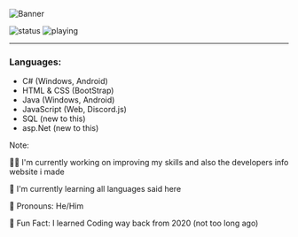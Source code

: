 ![Banner](https://github.com/user-attachments/assets/5c0e9c0f-9001-4525-835d-dfd695a6cbf7)

![status](https://api.statusbadges.me/badge/status/738289759545327627?style=for-the-badge) ![playing](https://api.statusbadges.me/badge/playing/738289759545327627?style=for-the-badge) 



-------------------------------------------------------------------------------------------------------



### Languages:
- C# (Windows, Android)
- HTML & CSS (BootStrap)
- Java (Windows, Android)
- JavaScript (Web, Discord.js)
- SQL (new to this)
- asp.Net (new to this)

Note:

👨‍💻 I'm currently working on improving my skills and also the developers info website i made

🌱 I'm currently learning all languages said here

🫠 Pronouns: He/Him

🧊 Fun Fact: I learned Coding way back from 2020 (not too long ago)
<!--
![status](https://dev.discordprofiles.me/badge/status/738289759545327627?simple=true)
![playing](https://dev.discordprofiles.me/badge/playing/738289759545327627)
![vscode](https://dev.discordprofiles.me/badge/vscode/738289759545327627)
[![spotify](https://dev.discordprofiles.me/badge/spotify/738289759545327627)](https://dev.discordprofiles.me/openspotify/738289759545327627)
**Harleythetech/Harleythetech** is a ✨ _special_ ✨ repository because its `README.md` (this file) appears on your GitHub profile.

Here are some ideas to get you started:

- 🔭 I’m currently working on ...
- 🌱 I’m currently learning ...
- 👯 I’m looking to collaborate on ...
- 🤔 I’m looking for help with ...
- 💬 Ask me about ...
- 📫 How to reach me: ...
- 😄 Pronouns: ...
- ⚡ Fun fact: ...
-->
